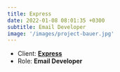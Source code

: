 ```yaml
---
title: Express
date: 2022-01-08 08:01:35 +0300
subtitle: Email Developer
image: '/images/project-bauer.jpg'
---
```


<!-- -->

<ul class="list-inline item-details">
    <li>Client:
        <strong><a href="https://www.express.com/">Express</a>
        </strong>
    </li>
    <li>Role:
        <strong>Email Developer</strong>
    </li>
</ul>
